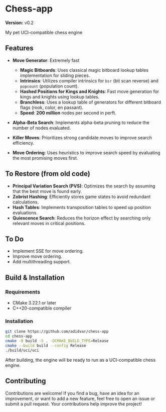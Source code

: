 # Chess-app

**Version:** v0.2

My pet UCI-compatible chess engine

## Features

- **Move Generator**: Extremely fast
   - **Magic Bitboards**: Uses classical magic bitboard lookup tables implementation for sliding pieces.
   - **Intrinsics**: Utilizes compiler intrinsics for `bsr` (bit scan reverse) and `popcount` (population count).
   - **Hashed Positions for Kings and Knights**: Fast move generation for kings and knights using lookup tables.
   - **Branchless**: Uses a lookup table of generators for different bitboard flags (rook, color, en passant).
   - **Speed**: **200 million** nodes per second in perft.

- **Alpha-Beta Search**: Implements alpha-beta pruning to reduce the number of nodes evaluated.
- **Killer Moves**: Prioritizes strong candidate moves to improve search efficiency.
- **Move Ordering**: Uses heuristics to improve search speed by evaluating the most promising moves first.


## To Restore (from old code)

- **Principal Variation Search (PVS)**: Optimizes the search by assuming that the best move is found early.
- **Zobrist Hashing**: Efficiently stores game states to avoid redundant calculations.
- **Hash Tables**: Implements transposition tables to speed up position evaluations.
- **Quiescence Search**: Reduces the horizon effect by searching only relevant moves in critical positions.

## To Do

- Implement SSE for move ordering.
- Improve move ordering.
- Add multithreading support.

## Build & Installation

### Requirements

- CMake 3.22.1 or later
- C++20-compatible compiler

### Installation

```sh
git clone https://github.com/adidvar/chess-app
cd chess-app
cmake -B build -S . -DCMAKE_BUILD_TYPE=Release
cmake --build build --config Release
./build/uci/uci
```

After building, the engine will be ready to run as a UCI-compatible chess engine.

## Contributing

Contributions are welcome! If you find a bug, have an idea for an improvement, or want to add a new feature, feel free to open an issue or submit a pull request. Your contributions help improve the project!
